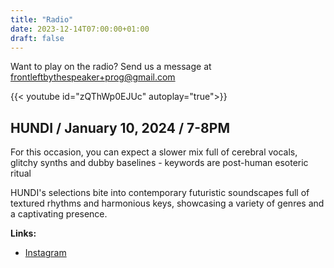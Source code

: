 ```yaml
---
title: "Radio"
date: 2023-12-14T07:00:00+01:00
draft: false
---
```

<!--We're offline now, you can check out the [radio archive]({{< ref "/radio_archive" >}}) in the meantime.-->

Want to play on the radio? Send us a message at <frontleftbythespeaker+prog@gmail.com>

{{< youtube id="zQThWp0EJUc" autoplay="true">}}

<!--Placeholder offline video-->
## **HUNDI** / January 10, 2024 / 7-8PM

For this occasion, you can expect a slower mix full of cerebral vocals, glitchy synths and dubby baselines - keywords are post-human esoteric ritual

HUNDI's selections bite into contemporary futuristic soundscapes full of textured rhythms and harmonious keys, showcasing a variety of genres and a captivating presence.

**Links:**
- [Instagram](https://www.instagram.com/hundi___/)



